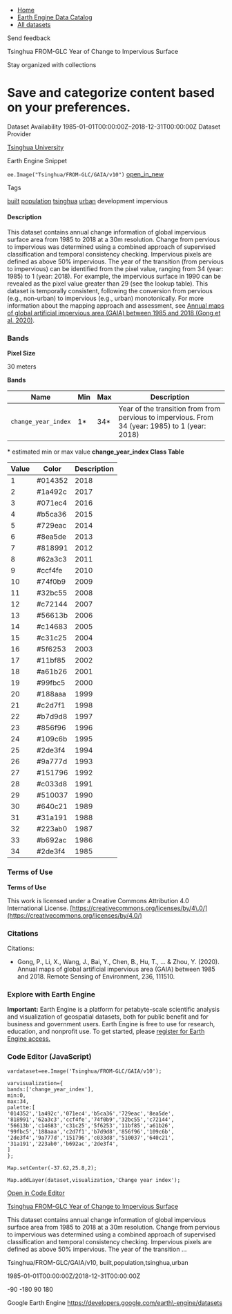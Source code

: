 



* [Home](https://developers.google.com/)
* [Earth Engine Data Catalog](https://developers.google.com/earth-engine/datasets)
* [All datasets](https://developers.google.com/earth-engine/datasets/catalog)





 
 
 Send feedback
 
 

Tsinghua FROM\-GLC Year of Change to Impervious Surface


 
 Stay organized with collections
 

 
 Save and categorize content based on your preferences.
=========================================================================================================================================================








Dataset Availability
1985\-01\-01T00:00:00Z–2018\-12\-31T00:00:00Z
Dataset Provider


[Tsinghua University](http://data.ess.tsinghua.edu.cn/)



Earth Engine Snippet


`ee.Image("Tsinghua/FROM-GLC/GAIA/v10")` 
[open\_in\_new](https://code.earthengine.google.com/?scriptPath=Examples:Datasets/Tsinghua/Tsinghua_FROM-GLC_GAIA_v10)





Tags


[built](/earth-engine/datasets/tags/built)
[population](/earth-engine/datasets/tags/population)
[tsinghua](/earth-engine/datasets/tags/tsinghua)
[urban](/earth-engine/datasets/tags/urban)
development
impervious








#### Description



This dataset contains annual change information of global impervious surface area from 1985 to
2018 at a 30m resolution. Change from pervious to impervious was determined using a combined
approach of supervised classification and temporal consistency checking. Impervious pixels are
defined as above 50% impervious. The year of the transition (from pervious to impervious) can
be identified from the pixel value, ranging from 34 (year: 1985\) to 1 (year: 2018\). For
example, the impervious surface in 1990 can be revealed as the pixel value greater than 29
(see the lookup table). This dataset is temporally consistent, following the conversion from
pervious (e.g., non\-urban) to impervious (e.g., urban) monotonically. For more information
about the mapping approach and assessment, see
[Annual maps of global artificial impervious area (GAIA) between 1985 and 2018
(Gong et al. 2020\)](https://doi.org/10.1016/j.rse.2019.111510).





### Bands



**Pixel Size**
  
30 meters



**Bands**




| Name | Min | Max | Description |
| --- | --- | --- | --- |
| `change_year_index` | 1\* | 34\* | Year of the transition from from pervious to impervious. From 34 (year: 1985\) to 1 (year: 2018\) |


 \* estimated min or max value
**change\_year\_index Class Table**




| Value | Color | Description |
| --- | --- | --- |
| 1 | \#014352 | 2018 |
| 2 | \#1a492c | 2017 |
| 3 | \#071ec4 | 2016 |
| 4 | \#b5ca36 | 2015 |
| 5 | \#729eac | 2014 |
| 6 | \#8ea5de | 2013 |
| 7 | \#818991 | 2012 |
| 8 | \#62a3c3 | 2011 |
| 9 | \#ccf4fe | 2010 |
| 10 | \#74f0b9 | 2009 |
| 11 | \#32bc55 | 2008 |
| 12 | \#c72144 | 2007 |
| 13 | \#56613b | 2006 |
| 14 | \#c14683 | 2005 |
| 15 | \#c31c25 | 2004 |
| 16 | \#5f6253 | 2003 |
| 17 | \#11bf85 | 2002 |
| 18 | \#a61b26 | 2001 |
| 19 | \#99fbc5 | 2000 |
| 20 | \#188aaa | 1999 |
| 21 | \#c2d7f1 | 1998 |
| 22 | \#b7d9d8 | 1997 |
| 23 | \#856f96 | 1996 |
| 24 | \#109c6b | 1995 |
| 25 | \#2de3f4 | 1994 |
| 26 | \#9a777d | 1993 |
| 27 | \#151796 | 1992 |
| 28 | \#c033d8 | 1991 |
| 29 | \#510037 | 1990 |
| 30 | \#640c21 | 1989 |
| 31 | \#31a191 | 1988 |
| 32 | \#223ab0 | 1987 |
| 33 | \#b692ac | 1986 |
| 34 | \#2de3f4 | 1985 |




### Terms of Use


**Terms of Use**


This work is licensed under a Creative Commons Attribution 4\.0 International License.
[https://creativecommons.org/licenses/by/4\.0/](https://creativecommons.org/licenses/by/4.0/)




### Citations



Citations:
* Gong, P., Li, X., Wang, J., Bai, Y., Chen, B., Hu, T., ... \& Zhou, Y. (2020\).
Annual maps of global artificial impervious area (GAIA) between 1985 and 2018\.
Remote Sensing of Environment, 236, 111510\.





### Explore with Earth Engine


**Important:** 
 Earth Engine is a platform for petabyte\-scale scientific analysis and visualization of
 geospatial datasets, both for public benefit and for business and government users.
 Earth Engine is free to use for research, education, and nonprofit use. To get started, please
 [register for Earth Engine access.](https://console.cloud.google.com/earth-engine)



### Code Editor (JavaScript)



```
vardataset=ee.Image('Tsinghua/FROM-GLC/GAIA/v10');

varvisualization={
bands:['change_year_index'],
min:0,
max:34,
palette:[
'014352','1a492c','071ec4','b5ca36','729eac','8ea5de',
'818991','62a3c3','ccf4fe','74f0b9','32bc55','c72144',
'56613b','c14683','c31c25','5f6253','11bf85','a61b26',
'99fbc5','188aaa','c2d7f1','b7d9d8','856f96','109c6b',
'2de3f4','9a777d','151796','c033d8','510037','640c21',
'31a191','223ab0','b692ac','2de3f4',
]
};

Map.setCenter(-37.62,25.8,2);

Map.addLayer(dataset,visualization,'Change year index');
```



[Open in Code Editor](https://code.earthengine.google.com/?scriptPath=Examples:Datasets/Tsinghua/Tsinghua_FROM-GLC_GAIA_v10)


[Tsinghua FROM\-GLC Year of Change to Impervious Surface](/earth-engine/datasets/catalog/Tsinghua_FROM-GLC_GAIA_v10)

This dataset contains annual change information of global impervious surface area from 1985 to 2018 at a 30m resolution. Change from pervious to impervious was determined using a combined approach of supervised classification and temporal consistency checking. Impervious pixels are defined as above 50% impervious. The year of the transition …

 Tsinghua/FROM\-GLC/GAIA/v10,
 built,population,tsinghua,urban

1985\-01\-01T00:00:00Z/2018\-12\-31T00:00:00Z



 \-90 \-180 90 180
 



Google Earth Engine
https://developers.google.com/earth\-engine/datasets








